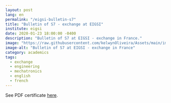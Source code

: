 ```yaml
---
layout: post
lang: en
permalink: "/eigsi-bulletin-s7"
title: "Bulletin of S7 - exchange at EIGSI"
institute: eigsi
date: 2020-01-23 18:00:00 -0400
description: "Bulletin of S7 at EIGSI - exchange in France."
image: "https://raw.githubusercontent.com/kelwynOliveira/Assets/main/img/certificates/licences-and-certifications/exchage-eigsi/eigsi-bulletin-S7/front-fr.jpg"
image-alt: "Bulletin of S7 at EIGSI - exchange in France"
category: academics
tags:
  - exchange
  - engineering
  - mechatronics
  - english
  - french
---
```


See PDF certificate <a href="https://docs.google.com/viewer?url=https://raw.githubusercontent.com/kelwynOliveira/Assets/main/PDF/certificates/licences-and-certifications/{{page.institute}}{{page.permalink}}.pdf" target="_blank">here</a>.

